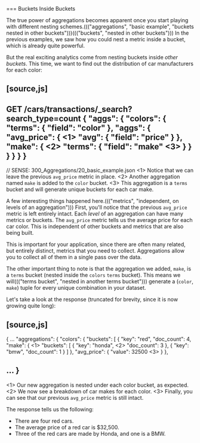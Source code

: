
=== Buckets Inside Buckets

The true power of aggregations becomes apparent once you start playing with
different nesting schemes.((("aggregations", "basic example", "buckets nested in other buckets")))((("buckets", "nested in other buckets")))  In the previous examples, we saw how you could nest
a metric inside a bucket, which is already quite powerful.

But the real exciting analytics come from nesting buckets inside _other buckets_.
This time, we want to find out the distribution of car manufacturers for each
color:


[source,js]
--------------------------------------------------
GET /cars/transactions/_search?search_type=count
{
   "aggs": {
      "colors": {
         "terms": {
            "field": "color"
         },
         "aggs": {
            "avg_price": { <1>
               "avg": {
                  "field": "price"
               }
            },
            "make": { <2>
                "terms": {
                    "field": "make" <3>
                }
            }
         }
      }
   }
}
--------------------------------------------------
// SENSE: 300_Aggregations/20_basic_example.json
<1> Notice that we can leave the previous `avg_price` metric in place.
<2> Another aggregation named `make` is added to the `color` bucket.
<3> This aggregation is a `terms` bucket and will generate unique buckets for
each car make.

A few interesting things happened here.((("metrics", "independent, on levels of an aggregation")))  First, you'll notice that the previous
`avg_price` metric is left entirely intact.  Each _level_ of an aggregation can
have many metrics or buckets.  The `avg_price` metric tells us the average price
for each car color.  This is independent of other buckets and metrics that
are also being built.

This is important for your application, since there are often many related,
but entirely distinct, metrics that you need to collect.  Aggregations allow
you to collect all of them in a single pass over the data.

The other important thing to note is that the aggregation we added, `make`, is
a `terms` bucket (nested inside the `colors` `terms` bucket).  This means we will((("terms bucket", "nested in another terms bucket")))
generate a (`color`, `make`) tuple for every unique combination in your dataset.

Let's take a look at the response (truncated for brevity, since it is now
growing quite long):


[source,js]
--------------------------------------------------
{
...
   "aggregations": {
      "colors": {
         "buckets": [
            {
               "key": "red",
               "doc_count": 4,
               "make": { <1>
                  "buckets": [
                     {
                        "key": "honda", <2>
                        "doc_count": 3
                     },
                     {
                        "key": "bmw",
                        "doc_count": 1
                     }
                  ]
               },
               "avg_price": {
                  "value": 32500 <3>
               }
            },

...
}
--------------------------------------------------
<1> Our new aggregation is nested under each color bucket, as expected.
<2> We now see a breakdown of car makes for each color.
<3> Finally, you can see that our previous `avg_price` metric is still intact.

The response tells us the following:

- There are four red cars.
- The average price of a red car is $32,500.
- Three of the red cars are made by Honda, and one is a BMW.
